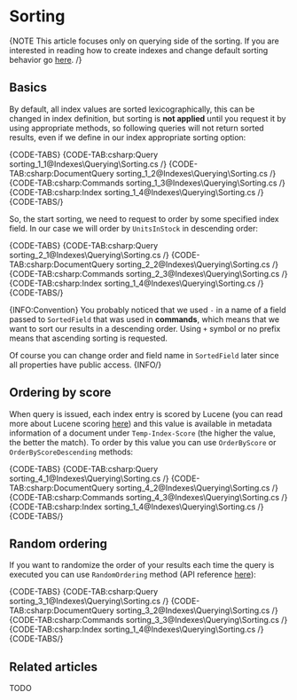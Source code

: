 ﻿# Sorting

{NOTE This article focuses only on querying side of the sorting. If you are interested in reading how to create indexes and change default sorting behavior go [here](). /}

## Basics

By default, all index values are sorted lexicographically, this can be changed in index definition, but sorting is **not applied** until you request it by using appropriate methods, so following queries will not return sorted results, even if we define in our index appropriate sorting option:

{CODE-TABS}
{CODE-TAB:csharp:Query sorting_1_1@Indexes\Querying\Sorting.cs /}
{CODE-TAB:csharp:DocumentQuery sorting_1_2@Indexes\Querying\Sorting.cs /}
{CODE-TAB:csharp:Commands sorting_1_3@Indexes\Querying\Sorting.cs /}
{CODE-TAB:csharp:Index sorting_1_4@Indexes\Querying\Sorting.cs /}
{CODE-TABS/}

So, the start sorting, we need to request to order by some specified index field. In our case we will order by `UnitsInStock` in descending order:

{CODE-TABS}
{CODE-TAB:csharp:Query sorting_2_1@Indexes\Querying\Sorting.cs /}
{CODE-TAB:csharp:DocumentQuery sorting_2_2@Indexes\Querying\Sorting.cs /}
{CODE-TAB:csharp:Commands sorting_2_3@Indexes\Querying\Sorting.cs /}
{CODE-TAB:csharp:Index sorting_1_4@Indexes\Querying\Sorting.cs /}
{CODE-TABS/}

{INFO:Convention}
You probably noticed that we used `-` in a name of a field passed to `SortedField` that was used in **commands**, which means that we want to sort our results in a descending order. Using `+` symbol or no prefix means that ascending sorting is requested. 

Of course you can change order and field name in `SortedField` later since all properties have public access.
{INFO/}

## Ordering by score

When query is issued, each index entry is scored by Lucene (you can read more about Lucene scoring [here](http://lucene.apache.org/core/3_3_0/scoring.html)) and this value is available in metadata information of a document under `Temp-Index-Score` (the higher the value, the better the match). To order by this value you can use `OrderByScore` or `OrderByScoreDescending` methods:

{CODE-TABS}
{CODE-TAB:csharp:Query sorting_4_1@Indexes\Querying\Sorting.cs /}
{CODE-TAB:csharp:DocumentQuery sorting_4_2@Indexes\Querying\Sorting.cs /}
{CODE-TAB:csharp:Commands sorting_4_3@Indexes\Querying\Sorting.cs /}
{CODE-TAB:csharp:Index sorting_1_4@Indexes\Querying\Sorting.cs /}
{CODE-TABS/}

## Random ordering

If you want to randomize the order of your results each time the query is executed you can use `RandomOrdering` method (API reference [here]()):

{CODE-TABS}
{CODE-TAB:csharp:Query sorting_3_1@Indexes\Querying\Sorting.cs /}
{CODE-TAB:csharp:DocumentQuery sorting_3_2@Indexes\Querying\Sorting.cs /}
{CODE-TAB:csharp:Commands sorting_3_3@Indexes\Querying\Sorting.cs /}
{CODE-TAB:csharp:Index sorting_1_4@Indexes\Querying\Sorting.cs /}
{CODE-TABS/}

## Related articles

TODO